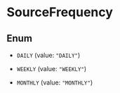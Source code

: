 

# SourceFrequency

## Enum


* `DAILY` (value: `"DAILY"`)

* `WEEKLY` (value: `"WEEKLY"`)

* `MONTHLY` (value: `"MONTHLY"`)



